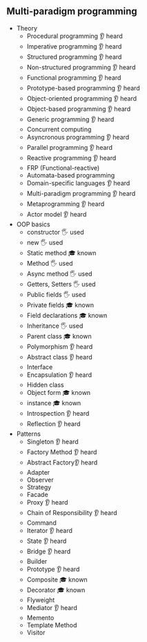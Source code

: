 ## Multi-paradigm programming

- Theory
  - Procedural programming 👂 heard
  - Imperative programming 👂 heard
  - Structured programming 👂 heard
  - Non-structured programming 👂 heard
  - Functional programming 👂 heard
  - Prototype-based programming 👂 heard
  - Object-oriented programming 👂 heard
  - Object-based programming 👂 heard
  - Generic programming 👂 heard
  - Concurrent computing
  - Asyncronous programming 👂 heard
  - Parallel programming 👂 heard
  - Reactive programming 👂 heard
  - FRP (Functional-reactive)
  - Automata-based programming
  - Domain-specific languages 👂 heard
  - Multi-paradigm programming 👂 heard
  - Metaprogramming 👂 heard
  - Actor model 👂 heard
- OOP basics
  - constructor 🖐️ used
  - new 🖐️ used
  - Static method 🎓 known
  - Method 🖐️ used
  - Async method 🖐️ used
  - Getters, Setters 🖐️ used
  - Public fields 🖐️ used
  - Private fields 🎓 known
  - Field declarations 🎓 known
  - Inheritance 🖐️ used
  - Parent class 🎓 known
  - Polymorphism 👂 heard
  - Abstract class 👂 heard
  - Interface 
  - Encapsulation 👂 heard
  - Hidden class 
  - Object form 🎓 known
  - instance 🎓 known
  - Introspection 👂 heard
  - Reflection 👂 heard
- Patterns
  - Singleton 👂 heard
  - Factory Method 👂 heard
  - Abstract Factory👂 heard
  - Adapter
  - Observer
  - Strategy
  - Facade
  - Proxy 👂 heard
  - Chain of Responsibility 👂 heard
  - Command
  - Iterator 👂 heard
  - State 👂 heard
  - Bridge 👂 heard
  - Builder
  - Prototype 👂 heard
  - Composite 🎓 known
  - Decorator 🎓 known
  - Flyweight
  - Mediator 👂 heard
  - Memento
  - Template Method
  - Visitor
